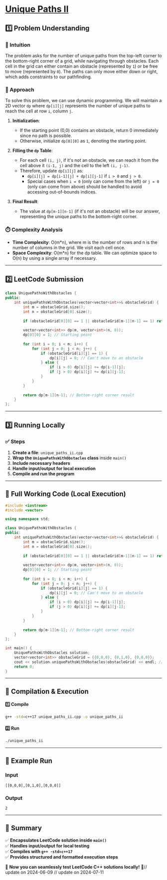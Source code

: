 # **[Unique Paths II](https://leetcode.com/problems/unique-paths-ii/description/)**  

## **1️⃣ Problem Understanding**  
### **📌 Intuition**  
The problem asks for the number of unique paths from the top-left corner to the bottom-right corner of a grid, while navigating through obstacles. Each cell in the grid can either contain an obstacle (represented by `1`) or be free to move (represented by `0`). The paths can only move either down or right, which adds constraints to our pathfinding.

### **🚀 Approach**  
To solve this problem, we can use dynamic programming. We will maintain a 2D vector `dp` where `dp[i][j]` represents the number of unique paths to reach the cell at row `i`, column `j`.

1. **Initialization**:
   - If the starting point (0,0) contains an obstacle, return 0 immediately since no path is possible.
   - Otherwise, initialize `dp[0][0]` as `1`, denoting the starting point.

2. **Filling the `dp` Table**:
   - For each cell `(i, j)`, if it's not an obstacle, we can reach it from the cell above it `(i-1, j)` and the cell to the left `(i, j-1)`.
   - Therefore, update `dp[i][j]` as: 
     - `dp[i][j] = dp[i-1][j] + dp[i][j-1]` if `i > 0` and `j > 0`.
     - Special cases when `i = 0` (only can come from the left) or `j = 0` (only can come from above) should be handled to avoid accessing out-of-bounds indices.

3. **Final Result**:
   - The value at `dp[m-1][n-1]` (if it's not an obstacle) will be our answer, representing the unique paths to the bottom-right corner.

### **⏱️ Complexity Analysis**  
- **Time Complexity**: O(m*n), where m is the number of rows and n is the number of columns in the grid. We visit each cell once.
- **Space Complexity**: O(m*n) for the dp table. We can optimize space to O(n) by using a single array if necessary.

---  

## **2️⃣ LeetCode Submission**  
```cpp
class UniquePathsWithObstacles {
public:
    int uniquePathsWithObstacles(vector<vector<int>>& obstacleGrid) {
        int m = obstacleGrid.size();
        int n = obstacleGrid[0].size();
        
        if (obstacleGrid[0][0] == 1 || obstacleGrid[m-1][n-1] == 1) return 0;
        
        vector<vector<int>> dp(m, vector<int>(n, 0));
        dp[0][0] = 1; // Starting point
        
        for (int i = 0; i < m; i++) {
            for (int j = 0; j < n; j++) {
                if (obstacleGrid[i][j] == 1) {
                    dp[i][j] = 0; // Can't move to an obstacle
                } else {
                    if (i > 0) dp[i][j] += dp[i-1][j];
                    if (j > 0) dp[i][j] += dp[i][j-1];
                }
            }
        }
        
        return dp[m-1][n-1]; // Bottom-right corner result
    }
};  
```  

---  

## **3️⃣ Running Locally**  
### **✅ Steps**  
1. **Create a file**: `unique_paths_ii.cpp`  
2. **Wrap the `UniquePathsWithObstacles` class** inside `main()`  
3. **Include necessary headers**  
4. **Handle input/output for local execution**  
5. **Compile and run the program**  

---  

## **📝 Full Working Code (Local Execution)**  
```cpp
#include <iostream>
#include <vector>

using namespace std;

class UniquePathsWithObstacles {
public:
    int uniquePathsWithObstacles(vector<vector<int>>& obstacleGrid) {
        int m = obstacleGrid.size();
        int n = obstacleGrid[0].size();
        
        if (obstacleGrid[0][0] == 1 || obstacleGrid[m-1][n-1] == 1) return 0;
        
        vector<vector<int>> dp(m, vector<int>(n, 0));
        dp[0][0] = 1; // Starting point
        
        for (int i = 0; i < m; i++) {
            for (int j = 0; j < n; j++) {
                if (obstacleGrid[i][j] == 1) {
                    dp[i][j] = 0; // Can't move to an obstacle
                } else {
                    if (i > 0) dp[i][j] += dp[i-1][j];
                    if (j > 0) dp[i][j] += dp[i][j-1];
                }
            }
        }
        
        return dp[m-1][n-1]; // Bottom-right corner result
    }
};

int main() {
    UniquePathsWithObstacles solution;
    vector<vector<int>> obstacleGrid = {{0,0,0}, {0,1,0}, {0,0,0}};
    cout << solution.uniquePathsWithObstacles(obstacleGrid) << endl; // Output: 2
    return 0;
}  
```  

---  

## **🔧 Compilation & Execution**  
#### **1️⃣ Compile**  
```bash
g++ -std=c++17 unique_paths_ii.cpp -o unique_paths_ii
```  

#### **2️⃣ Run**  
```bash
./unique_paths_ii
```  

---  

## **🎯 Example Run**  
### **Input**  
```
[[0,0,0],[0,1,0],[0,0,0]]
```  
### **Output**  
```
2
```  

---  

## **📌 Summary**  
✅ **Encapsulates LeetCode solution inside `main()`**  
✅ **Handles input/output for local testing**  
✅ **Compiles with `g++ -std=c++17`**  
✅ **Provides structured and formatted execution steps**  

🚀 **Now you can seamlessly test LeetCode C++ solutions locally!** 🚀// update on 2024-06-09
// update on 2024-07-11

